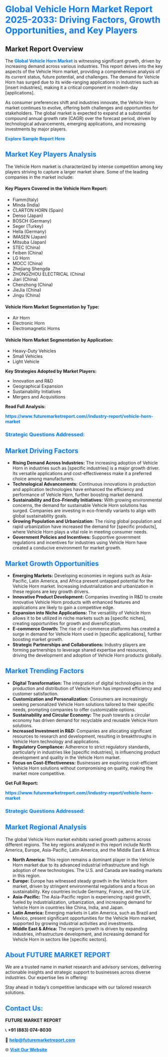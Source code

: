 <h1 style="color: #007BFF;">Global Vehicle Horn Market Report 2025-2033: Driving Factors, Growth Opportunities, and Key Players</h1>

<section id="overview">
<h2>Market Report Overview</h2>
<p>The <a href="https://www.futuremarketreport.com//industry-report/vehicle-horn-market" style="color: #007BFF; text-decoration: none;"><strong>Global Vehicle Horn Market</strong></a> is witnessing significant growth, driven by increasing demand across various industries. This report delves into the key aspects of the Vehicle Horn market, providing a comprehensive analysis of its current status, future potential, and challenges. The demand for Vehicle Horn has surged due to its wide-ranging applications in industries such as [insert industries], making it a critical component in modern-day [applications].</p>
<p>As consumer preferences shift and industries innovate, the Vehicle Horn market continues to evolve, offering both challenges and opportunities for stakeholders. The global market is expected to expand at a substantial compound annual growth rate (CAGR) over the forecast period, driven by technological advancements, emerging applications, and increasing investments by major players.</p>
</section>

<section id="overview">
<p><a href="https://www.futuremarketreport.com//request-sample/reportId=84243" style="color: #007BFF; text-decoration: none;"><strong>Explore Sample Report Here</strong></a></p>
</section>

<section id="key-players">
<h2 style="color: #007BFF;">Market Key Players Analysis</h2>
<p>The Vehicle Horn market is characterized by intense competition among key players striving to capture a larger market share. Some of the leading companies in the market include:</p>
<h4>Key Players Covered in the Vehicle Horn Report:</h4>
<ul><li>Fiamm(Italy)</li><li>Minda (India)</li><li>CLARTON HORN (Spain)</li><li>Denso (Japan)</li><li>BOSCH (Germany)</li><li>Seger (Turkey)</li><li>Hella (Germany)</li><li>IMASEN (Japan)</li><li>Mitsuba (Japan)</li><li>STEC (China)</li><li>Feiben (China)</li><li>LG Horn</li><li>MOCC (China)</li><li>Zhejiang Shengda</li><li>ZHONGZHOU ELECTRICAL (China)</li><li>Jiari (China)</li><li>Chenzhong (China)</li><li>JieJia (China)</li><li>Jingu (China)</li></ul>
<h4>Vehicle Horn Market Segmentation by Type:</h4>
<ul><li>Air Horn</li><li>Electronic Horn</li><li>Electromagnetic Horns</li></ul>

<h4>Vehicle Horn Market Segmentation by Application:</h4>
<ul><li>Heavy-Duty Vehicles</li><li>Small Vehicles</li><li>Light Vehicle</li></ul>
<p><strong>Key Strategies Adopted by Market Players:</strong></p>
<ul>
<li>Innovation and R&D</li>
<li>Geographical Expansion</li>
<li>Sustainability Initiatives</li>
<li>Mergers and Acquisitions</li>
</ul>
</section>

<section>
<p><strong>Read Full Analysis: </strong></p><a href="https://www.futuremarketreport.com//industry-report/vehicle-horn-market" style="color: #007BFF; text-decoration: none;"><strong>https://www.futuremarketreport.com//industry-report/vehicle-horn-market</strong></a>
<h3 style="color: #007BFF;">Strategic Questions Addressed:</h3>
</section>

<section id="driving-factors">
<h2 style="color: #007BFF;">Market Driving Factors</h2>
<ul>
<li><strong>Rising Demand Across Industries:</strong> The increasing adoption of Vehicle Horn in industries such as [specific industries] is a major growth driver. Its versatile applications and cost-effectiveness make it a preferred choice among manufacturers.</li>
<li><strong>Technological Advancements:</strong> Continuous innovations in production and application technologies have enhanced the efficiency and performance of Vehicle Horn, further boosting market demand.</li>
<li><strong>Sustainability and Eco-Friendly Initiatives:</strong> With growing environmental concerns, the demand for sustainable Vehicle Horn solutions has surged. Companies are investing in eco-friendly variants to align with global sustainability goals.</li>
<li><strong>Growing Population and Urbanization:</strong> The rising global population and rapid urbanization have increased the demand for [specific products], where Vehicle Horn plays a vital role in meeting consumer needs.</li>
<li><strong>Government Policies and Incentives:</strong> Supportive government regulations and incentives for industries using Vehicle Horn have created a conducive environment for market growth.</li>
</ul>
</section>

<section id="growth-opportunities">
<h2 style="color: #007BFF;">Market Growth Opportunities</h2>
<ul>
<li><strong>Emerging Markets:</strong> Developing economies in regions such as Asia-Pacific, Latin America, and Africa present untapped potential for the Vehicle Horn market. Increasing industrialization and urbanization in these regions are key growth drivers.</li>
<li><strong>Innovative Product Development:</strong> Companies investing in R&D to create innovative Vehicle Horn products with enhanced features and applications are likely to gain a competitive edge.</li>
<li><strong>Expansion into Niche Applications:</strong> The versatility of Vehicle Horn allows it to be utilized in niche markets such as [specific niches], creating opportunities for growth and diversification.</li>
<li><strong>E-commerce Growth:</strong> The rise of e-commerce platforms has created a surge in demand for Vehicle Horn used in [specific applications], further boosting market growth.</li>
<li><strong>Strategic Partnerships and Collaborations:</strong> Industry players are forming partnerships to leverage shared expertise and resources, driving the development and adoption of Vehicle Horn products globally.</li>
</ul>
</section>

<section id="trending-factors">
<h2 style="color: #007BFF;">Market Trending Factors</h2>
<ul>
<li><strong>Digital Transformation:</strong> The integration of digital technologies in the production and distribution of Vehicle Horn has improved efficiency and customer satisfaction.</li>
<li><strong>Customization and Personalization:</strong> Consumers are increasingly seeking personalized Vehicle Horn solutions tailored to their specific needs, prompting companies to offer customizable options.</li>
<li><strong>Sustainability and Circular Economy:</strong> The push towards a circular economy has driven demand for recyclable and reusable Vehicle Horn solutions.</li>
<li><strong>Increased Investment in R&D:</strong> Companies are allocating significant resources to research and development, resulting in breakthroughs in Vehicle Horn technology and applications.</li>
<li><strong>Regulatory Compliance:</strong> Adherence to strict regulatory standards, particularly in industries like [specific industries], is influencing product development and quality in the Vehicle Horn market.</li>
<li><strong>Focus on Cost-Effectiveness:</strong> Businesses are exploring cost-efficient Vehicle Horn solutions without compromising on quality, making the market more competitive.</li>
</ul>
</section>

<section>
<p><strong>Get Full Report: </strong></p><a href="https://www.futuremarketreport.com//industry-report/vehicle-horn-market" style="color: #007BFF; text-decoration: none;"><strong>https://www.futuremarketreport.com//industry-report/vehicle-horn-market</strong></a>
<h3 style="color: #007BFF;">Strategic Questions Addressed:</h3>
</section>


<section id="regional-analysis">
<h2 style="color: #007BFF;">Market Regional Analysis</h2>
<p>The global Vehicle Horn market exhibits varied growth patterns across different regions. The key regions analyzed in this report include North America, Europe, Asia-Pacific, Latin America, and the Middle East & Africa:</p>
<ul>
<li><strong>North America:</strong> This region remains a dominant player in the Vehicle Horn market due to its advanced industrial infrastructure and high adoption of new technologies. The U.S. and Canada are leading markets in this region.</li>
<li><strong>Europe:</strong> Europe has witnessed steady growth in the Vehicle Horn market, driven by stringent environmental regulations and a focus on sustainability. Key countries include Germany, France, and the U.K.</li>
<li><strong>Asia-Pacific:</strong> The Asia-Pacific region is experiencing rapid growth, fueled by industrialization, urbanization, and increasing demand for Vehicle Horn in countries like China, India, and Japan.</li>
<li><strong>Latin America:</strong> Emerging markets in Latin America, such as Brazil and Mexico, present significant opportunities for the Vehicle Horn market, supported by growing industrial activities and investments.</li>
<li><strong>Middle East & Africa:</strong> The region’s growth is driven by expanding industries, infrastructure development, and increasing demand for Vehicle Horn in sectors like [specific sectors].</li>
</ul>
</section>

<footer>
<h2 style="color: #007BFF;">About FUTURE MARKET REPORT</h2>
<p>We are a trusted name in market research and advisory services, delivering actionable insights and strategic support to businesses across diverse industries. Our expertise lies in offering:</p>

<p>Stay ahead in today’s competitive landscape with our tailored research solutions.</p>

<h2 style="color: #007BFF;">Contact Us:</h2>
<p><strong>FUTURE MARKET REPORT</strong></p>
<p>📞 <strong>+91 (883) 074-8030</strong></p>
<p>📧 <strong><a href="mailto:help@futuremarketreport.com" style="color: #007BFF;">help@futuremarketreport.com</a></strong></p>
<p>🌐 <strong><a href="https://www.futuremarketreport.com/" style="color: #007BFF;">Visit Our Website</a></strong></p>
</footer>